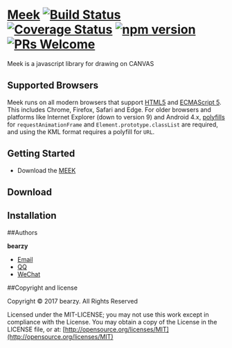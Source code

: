 # [Meek](https://facebook.github.io/react/) [![Build Status](https://img.shields.io/travis/facebook/react/master.svg?style=flat)](https://travis-ci.org/facebook/react) [![Coverage Status](https://img.shields.io/coveralls/facebook/react/master.svg?style=flat)](https://coveralls.io/github/facebook/react?branch=master) [![npm version](https://img.shields.io/npm/v/react.svg?style=flat)](https://www.npmjs.com/package/react) [![PRs Welcome](https://img.shields.io/badge/PRs-welcome-brightgreen.svg)](CONTRIBUTING.md#pull-requests)

Meek is a javascript library for drawing on CANVAS 

## Supported Browsers

Meek runs on all modern browsers that support [HTML5](https://html.spec.whatwg.org/multipage/) 
and [ECMAScript 5](http://www.ecma-international.org/ecma-262/5.1/). This includes Chrome, Firefox, Safari and Edge.
For older browsers and platforms like Internet Explorer (down to version 9) and 
Android 4.x, [polyfills](http://polyfill.io) for `requestAnimationFrame` and `Element.prototype.classList` are required, 
and using the KML format requires a polyfill for `URL`.

## Getting Started
- Download the [MEEK](https://github.com/zybeargithub/Meek/archive/master.zip)

## Download

## Installation

##Authors

**bearzy**

- [Email](zyangdata@foxmail.com "yanhaijing's Email")
- [QQ](1106408264)
- [WeChat]()

##Copyright and license

Copyright © 2017 bearzy. All Rights Reserved

Licensed under the MIT-LICENSE;
you may not use this work except in compliance with the License.
You may obtain a copy of the License in the LICENSE file, or at:
	[http://opensource.org/licenses/MIT](http://opensource.org/licenses/MIT)